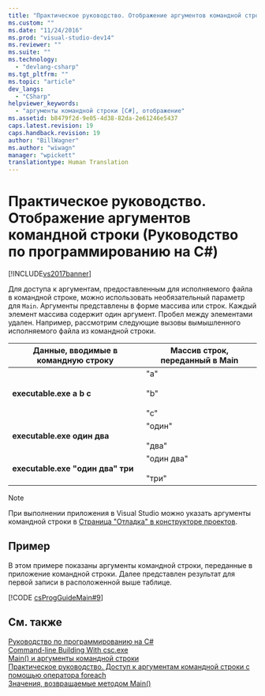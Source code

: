 ```yaml
---
title: "Практическое руководство. Отображение аргументов командной строки (Руководство по программированию на C#) | Microsoft Docs"
ms.custom: ""
ms.date: "11/24/2016"
ms.prod: "visual-studio-dev14"
ms.reviewer: ""
ms.suite: ""
ms.technology: 
  - "devlang-csharp"
ms.tgt_pltfrm: ""
ms.topic: "article"
dev_langs: 
  - "CSharp"
helpviewer_keywords: 
  - "аргументы командной строки [C#], отображение"
ms.assetid: b8479f2d-9e05-4d38-82da-2e61246e5437
caps.latest.revision: 19
caps.handback.revision: 19
author: "BillWagner"
ms.author: "wiwagn"
manager: "wpickett"
translationtype: Human Translation
---
```

# Практическое руководство. Отображение аргументов командной строки (Руководство по программированию на C#)
[!INCLUDE[vs2017banner](../../../csharp/includes/vs2017banner.md)]

Для доступа к аргументам, предоставленным для исполняемого файла в командной строке, можно использовать необязательный параметр для `Main`.  Аргументы представлены в форме массива или строк.  Каждый элемент массива содержит один аргумент.  Пробел между элементами удален.  Например, рассмотрим следующие вызовы вымышленного исполняемого файла из командной строки.  
  
|Данные, вводимые в командную строку|Массив строк, переданный в Main|  
|-----------------------------------------|-------------------------------------|  
|**executable.exe a b c**|"a"<br /><br /> "b"<br /><br /> "c"|  
|**executable.exe один два**|"один"<br /><br /> "два"|  
|**executable.exe "один два" три**|"один два"<br /><br /> "три"|  
  
> [!NOTE]
>  При выполнении приложения в Visual Studio можно указать аргументы командной строки в [Страница "Отладка" в конструкторе проектов](/visual-studio/ide/reference/debug-page-project-designer).  
  
## Пример  
 В этом примере показаны аргументы командной строки, переданные в приложение командной строки.  Далее представлен результат для первой записи в расположенной выше таблице.  
  
 [!CODE [csProgGuideMain#9](../CodeSnippet/VS_Snippets_VBCSharp/csProgGuideMain#9)]  
  
## См. также  
 [Руководство по программированию на C\#](../../../csharp/programming-guide/index.md)   
 [Command\-line Building With csc.exe](../../../csharp/language-reference/compiler-options/command-line-building-with-csc-exe.md)   
 [Main\(\) и аргументы командной строки](../../../csharp/programming-guide/main-and-command-args/main-and-command-line-arguments.md)   
 [Практическое руководство. Доступ к аргументам командной строки с помощью оператора foreach](../../../csharp/programming-guide/main-and-command-args/how-to-access-command-line-arguments-using-foreach.md)   
 [Значения, возвращаемые методом Main\(\)](../../../csharp/programming-guide/main-and-command-args/main-return-values.md)